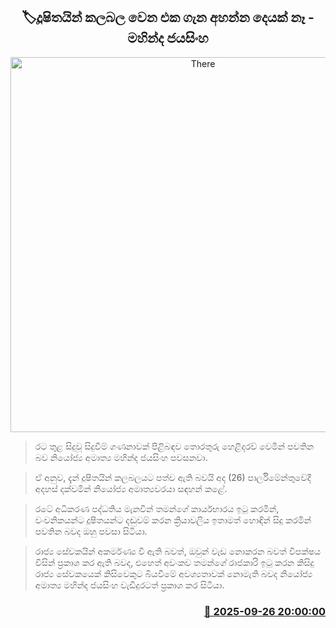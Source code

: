 <p align='center'><b><h2 align='center' title='There's no question that the corrupt are getting restlesst - Mahinda Jayasinghe'>🏷දූෂිතයින් කලබල වෙන එක ගැන අහන්න දෙයක් නෑ - මහින්ද ජයසිංහ</h2></b></p>
<p align='center'><img src='https://helakuru.sgp1.cdn.digitaloceanspaces.com/esana/images/lib/mahinda-jayasinhe-parliment-budget.jpg' width='600' alt='There's no question that the corrupt are getting restlesst - Mahinda Jayasinghe'></p>

> රට තුළ සිදුවූ සිදුවීම් ගණනාවක් පිළිබඳව තොරතුරු හෙළිදරව් වෙමින් පවතින බව නියෝජ්‍ය අමාත්‍ය මහින්ද ජයසිංහ පවසනවා.

> ඒ අනුව, දැන් දූෂිතයින් කලබලයට පත්ව ඇති බවයි අද (26) පාර්ලිමේන්තුවේදී අදහස් දක්වමින් නියෝජ්‍ය අමාත්‍යවරයා සඳහන් කළේ.

> රටේ අධිකරණ පද්ධතිය මැනවින් තමන්ගේ කාර්යභාරය ඉටු කරමින්, වංචනිකයන්ට දූෂිතයන්ට දඬුවම් කරන ක්‍රියාවලිය ඉතාමත් හොඳින් සිදු කරමින් පවතින බවද ඔහු පවසා සිටියා.

> රාජ්‍ය සේවකයින් අකර්මණ්‍ය වී ඇති බවත්, ඔවුන් වැඩ නොකරන බවත් විපක්ෂය විසින් ප්‍රකාශ කර ඇති බවද, එහෙත් අවංකව තමන්ගේ රාජකාරි ඉටු කරන කිසිදු රාජ්‍ය සේවකයෙක් කිසිවෙකුට බියවීමේ අවශ්‍යතාවක් නොමැති බවද නියෝජ්‍ය අමාත්‍ය මහින්ද ජයසිංහ වැඩිදුරටත් ප්‍රකාශ කර සිටියා.



<h3 align='right'><a href='https://www.helakuru.lk/esana/p/114013/'>📅 2025-09-26 20:00:00</a></h3>
